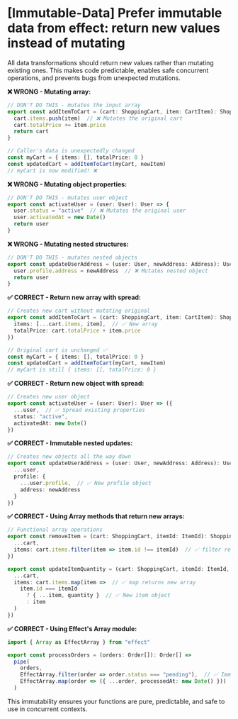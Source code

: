 # [Immutable-Data] Prefer immutable data from effect: return new values instead of mutating

All data transformations should return new values rather than mutating existing ones. This makes code predictable, enables safe concurrent operations, and prevents bugs from unexpected mutations.

**❌ WRONG - Mutating array:**
```typescript
// DON'T DO THIS - mutates the input array
export const addItemToCart = (cart: ShoppingCart, item: CartItem): ShoppingCart => {
  cart.items.push(item)  // ❌ Mutates the original cart
  cart.totalPrice += item.price
  return cart
}

// Caller's data is unexpectedly changed
const myCart = { items: [], totalPrice: 0 }
const updatedCart = addItemToCart(myCart, newItem)
// myCart is now modified! ❌
```

**❌ WRONG - Mutating object properties:**
```typescript
// DON'T DO THIS - mutates user object
export const activateUser = (user: User): User => {
  user.status = "active"  // ❌ Mutates the original user
  user.activatedAt = new Date()
  return user
}
```

**❌ WRONG - Mutating nested structures:**
```typescript
// DON'T DO THIS - mutates nested objects
export const updateUserAddress = (user: User, newAddress: Address): User => {
  user.profile.address = newAddress  // ❌ Mutates nested object
  return user
}
```

**✅ CORRECT - Return new array with spread:**
```typescript
// Creates new cart without mutating original
export const addItemToCart = (cart: ShoppingCart, item: CartItem): ShoppingCart => ({
  items: [...cart.items, item],  // ✅ New array
  totalPrice: cart.totalPrice + item.price
})

// Original cart is unchanged ✅
const myCart = { items: [], totalPrice: 0 }
const updatedCart = addItemToCart(myCart, newItem)
// myCart is still { items: [], totalPrice: 0 }
```

**✅ CORRECT - Return new object with spread:**
```typescript
// Creates new user object
export const activateUser = (user: User): User => ({
  ...user,  // ✅ Spread existing properties
  status: "active",
  activatedAt: new Date()
})
```

**✅ CORRECT - Immutable nested updates:**
```typescript
// Creates new objects all the way down
export const updateUserAddress = (user: User, newAddress: Address): User => ({
  ...user,
  profile: {
    ...user.profile,  // ✅ New profile object
    address: newAddress
  }
})
```

**✅ CORRECT - Using Array methods that return new arrays:**
```typescript
// Functional array operations
export const removeItem = (cart: ShoppingCart, itemId: ItemId): ShoppingCart => ({
  ...cart,
  items: cart.items.filter(item => item.id !== itemId)  // ✅ filter returns new array
})

export const updateItemQuantity = (cart: ShoppingCart, itemId: ItemId, quantity: number): ShoppingCart => ({
  ...cart,
  items: cart.items.map(item =>  // ✅ map returns new array
    item.id === itemId 
      ? { ...item, quantity }  // ✅ New item object
      : item
  )
})
```

**✅ CORRECT - Using Effect's Array module:**
```typescript
import { Array as EffectArray } from "effect"

export const processOrders = (orders: Order[]): Order[] =>
  pipe(
    orders,
    EffectArray.filter(order => order.status === "pending"),  // ✅ Immutable
    EffectArray.map(order => ({ ...order, processedAt: new Date() }))  // ✅ Returns new
  )
```

This immutability ensures your functions are pure, predictable, and safe to use in concurrent contexts.
